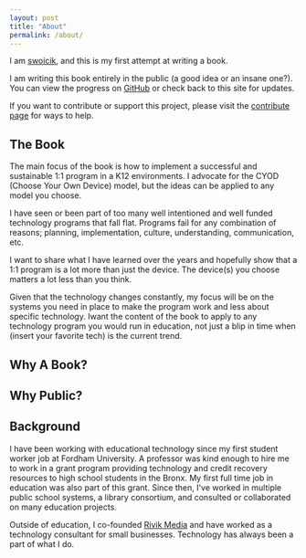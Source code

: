 ```yaml
---
layout: post
title: "About"
permalink: /about/
---
```


I am [swoicik](https://swoicik.com), and this is my first attempt at writing a book.

I am writing this book entirely in the public (a good idea or an insane one?). You can view the progress on [GitHub](https://github.com/swoicik/cyod) or check back to this site for updates. 

If you want to contribute or support this project, please visit the [contribute page](/cyod/contribute) for ways to help. 

## The Book
The main focus of the book is how to implement a successful and sustainable 1:1 program in a K12 environments. I advocate for the CYOD (Choose Your Own Device) model, but the ideas can be applied to any model you choose. 

I have seen or been part of too many well intentioned and well funded technology programs that fall flat. Programs fail for any combination of reasons; planning, implementation, culture, understanding, communication, etc. 

I want to share what I have learned over the years and hopefully show that a 1:1 program is a lot more than just the device. The device(s) you choose matters a lot less than you think. 

Given that the technology changes constantly, my focus will be on the systems you need in place to make the program work and less about specific technology. Iwant the content of the book to apply to any technology program you would run in education, not just a blip in time when (insert your favorite tech) is the current trend. 

## Why A Book?


## Why Public? 


## Background
I have been working with educational technology since my first student worker job at Fordham University. A professor was kind enough to hire me to work in a grant program providing technology and credit recovery resources to high school students in the Bronx. My first full time job in education was also part of this grant. Since then, I've worked in multiple public school systems, a library consortium, and consulted or collaborated on many education projects.

Outside of education, I co-founded [Rivik Media](https://rivikmedia.com) and have worked as a technology consultant for small businesses. Technology has always been a part of what I do. 

